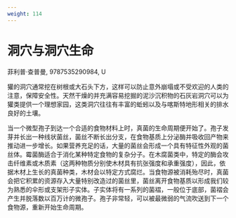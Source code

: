 ```yaml
---
weight: 114
---
```

# 洞穴与洞穴生命

菲利普·查普曼, 9787535290984, U

獾的洞穴通常挖在树根或大石头下方，这样可以防止意外崩塌或不受欢迎的人类的注意，保障安全性。天然干燥的并充满容易挖掘的泥沙沉积物的石灰岩洞穴可以为獾类提供一个理想家园，这类洞穴往往有丰富的蚯蚓以及与喀斯特地形相关的排水良好的土壤。

当一个微型孢子到达一个合适的食物材料上时，真菌的生命周期便开始了。孢子发芽并长出一种线状菌丝，菌丝不断长出分支，在食物基质上分泌酶并吸收回产物来推动进一步增长。如果营养充足的话，大量的菌丝会形成一个具有特征性外观的菌丝体。霉菌酶适合于消化某种特定食物的复杂分子。在木腐菌类中，特定的酶会攻击纤维素或木质素（这两种物质分别使木材具有抗张强度和承重强度），因此，依据木材上生长的真菌种类，木材会以特定方式腐烂。当食物源被消耗殆尽时，真菌会把它积累的资源存入大量特别改造过的菌丝里，菌丝离开食物基质以形成我们较为熟悉的伞形或支架形子实体。子实体将有一系列的菌褶，一般位于底部，菌褶会产生并脱落数以百万计的微孢子。孢子非常轻，可以被最微弱的气流吹送到下一个食物源，重新开始生命周期。
